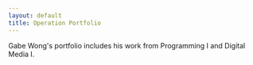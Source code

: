 ```yaml
---
layout: default
title: Operation Portfolio
---
```


Gabe Wong's portfolio includes his work from Programming I and Digital Media I.